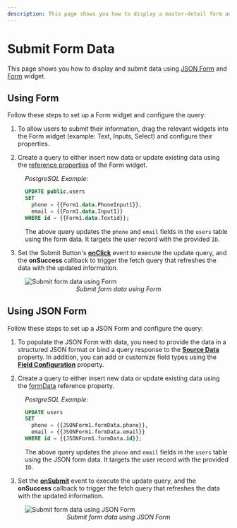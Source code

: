 ```yaml
---
description: This page shows you how to display a master-detail form and update table data using a JSON form and Form widget.
---
```

# Submit Form Data

This page shows you how to display and submit data using [JSON Form](/reference/widgets/json-form) and [Form](/reference/widgets/form) widget.


## Using Form

Follow these steps to set up a Form widget and configure the query:

1. To allow users to submit their information, drag the relevant widgets into the Form widget (example: Text, Inputs, Select) and configure their properties.


2. Create a query to either insert new data or update existing data using the [reference properties](/reference/widgets/form#reference-properties) of the Form widget.

<dd>

*PostgreSQL Example*: 

```sql
UPDATE public.users
SET 
  phone = {{Form1.data.PhoneInput1}},
  email = {{Form1.data.Input1}}
WHERE id = {{Form1.data.Textid}};
```

The above query updates the `phone` and `email` fields in the `users` table using the form data. It targets the user record with the provided `ID`.


</dd>

3. Set the Submit Button's [**onClick**](/reference/widgets/button#onclick) event to execute the update query, and the **onSuccess** callback to trigger the fetch query that refreshes the data with the updated information.

 <figure>
  <img src="/img/refresh-after-update.gif" style= {{width:"810px", height:"auto"}} alt="Submit form data using Form"/>
  <figcaption align = "center"><i>Submit form data using Form</i></figcaption>
</figure>



## Using JSON Form

Follow these steps to set up a JSON Form and configure the query:


1. To populate the JSON Form with data, you need to provide the data in a structured JSON format or bind a query response to the [**Source Data**](/reference/widgets/json-form#source-data-json) property. In addition, you can add or customize field types using the [**Field Configuration**](/reference/widgets/json-form#field-configuration-list) property.


2. Create a query to either insert new data or update existing data using the [formData](/reference/widgets/json-form#formdata-object) reference property.


<dd>

*PostgreSQL Example*: 

```sql
UPDATE users
SET 
  phone = {{JSONForm1.formData.phone}},
  email = {{JSONForm1.formData.email}}
WHERE id = {{JSONForm1.formData.id}};
```

The above query updates the `phone` and `email` fields in the `users` table using the JSON form data. It targets the user record with the provided `ID`.


</dd>

3. Set the [**onSubmit**](/reference/widgets/json-form#events) event to execute the update query, and the **onSuccess** callback to trigger the fetch query that refreshes the data with the updated information.

 <figure>
  <img src="/img/json-update.png" style= {{width:"700px", height:"auto"}} alt="Submit form data using JSON Form"/>
  <figcaption align = "center"><i>Submit form data using JSON Form</i></figcaption>
</figure>

